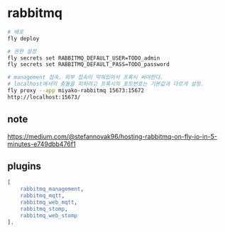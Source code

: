 # rabbitmq

```bash
# 배포
fly deploy

# 권한 설정
fly secrets set RABBITMQ_DEFAULT_USER=TODO_admin
fly secrets set RABBITMQ_DEFAULT_PASS=TODO_password

# management 접속. 외부 접속이 막혀있어서 프록시 써야한다.
# localhost에서의 충돌을 피하려고 프록시의 포트번호는 기본값과 다르게 설정.
fly proxy --app miyako-rabbitmq 15673:15672
http://localhost:15673/
```

## note
https://medium.com/@stefannovak96/hosting-rabbitmq-on-fly-io-in-5-minutes-e749dbb476f1

## plugins

```erlang
[
	rabbitmq_management,
	rabbitmq_mqtt,
	rabbitmq_web_mqtt,
	rabbitmq_stomp,
	rabbitmq_web_stomp
].
```

